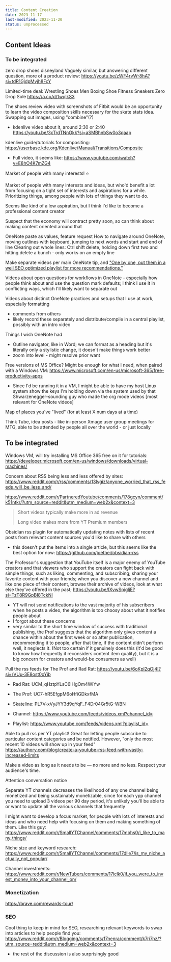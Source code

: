 ```yaml
---
title: Content Creation
date: 2023-11-17
last-modified: 2023-11-20
status: unprocessed
---
```

## Content Ideas
### To be integrated
zero drop shoes disneyland
Vaguely similar, but answering different question, more of a product review: <https://youtu.be/zWF4rvW-8hA?si=tdR1GjdpMvjh8FcY>

Limited-time deal: Wrestling Shoes Men Boxing Shoe Fitness Sneakers Zero Drop Sole <https://a.co/d/1wqlkS3>

The shoes review video with screenshots of Fitbit would be an opportunity to learn the video composition skills necessary for the skate stats idea. Swapping out images, using "combine"(?)
- kdenlive video about it, around 2:30 or 2:40 <https://youtu.be/3cTrdTNnOkk?si=aSMBhnbSw0o3qaap>

kdenlive guide/tutorials for compositing: <https://userbase.kde.org/Kdenlive/Manual/Transitions/Composite>
- Full video, it seems like: <https://www.youtube.com/watch?v=E8hO4K7mZG4>

Market of people with many interests! ⭐

Market of people with many interests and ideas, but who'd benefit a lot from focusing on a tight set of interests and aspirations for a while. Prioritizing things, among people with lots of things they want to do.

Seems like kind of a low aspiration, but I think I'd like to become a professional content creator

Suspect that the economy will contract pretty soon, so can think about making content oriented around that

OneNote paste as values, feature request
How to navigate around OneNote, moving outlines with keyboard, jumping to next words and start and end of line
Clearing out whole lines: Ctrl shift delete, holding down first two and hitting delete a bunch - only works on an empty line

Make separate videos per main OneNote tip, and ["One by one, put them in a well SEO optimized playlist for more recommendations."](https://www.reddit.com/r/PartneredYoutube/comments/178gcyn/comment/k519ust/?utm_source=reddit&utm_medium=web2x&context=3)

Videos about open questions for workflows in OneNote - especially how people think about and use the question mark defaults; I think I use it in conflicting ways, which I'll likely want to separate out

Videos about distinct OneNote practices and setups that I use at work, especially formatting
- comments from others
- likely record these separately and distribute/compile in a central playlist, possibly with an intro video

Things I wish OneNote had
- Outline navigator, like in Word; we can format as a heading but it's literally only a stylistic change, it doesn't make things work better
- zoom into level - might resolve prior want

Free versions of MS Office? Might be enough for what I need, when paired with a Windows VM: <https://www.microsoft.com/en-us/microsoft-365/free-productivity-apps>
- Since I'd be running it in a VM, I might be able to have my host Linux system show the keys I'm holding down via the system used by that Shwarzenegger-sounding guy who made the org mode videos [most relevant for OneNote videos]

Map of places you've "lived" (for at least X num days at a time)

Think Tube, idea posts - like in-person Xmage user group meetings for MTG, able to be attended by people all over the world - or just locally

## To be integrated
Windows VM, will try installing MS Office 365 free on it for tutorials: <https://developer.microsoft.com/en-us/windows/downloads/virtual-machines/>

Concern about RSS being less and less offered by sites: <https://www.reddit.com/r/rss/comments/13lvgiz/anyone_worried_that_rss_feeds_will_be_less_and/>

<https://www.reddit.com/r/PartneredYoutube/comments/178gcyn/comment/k51ntkr/?utm_source=reddit&utm_medium=web2x&context=3>

> Short videos typically make more in ad revenue
>
> Long video makes more from YT Premium members

Obsidian rss plugin for automatically updating notes with lists of recent posts from relevant content sources you'd like to share with others
- this doesn't put the items into a single article, but this seems like the best option for now: <https://github.com/joethei/obsidian-rss>

The Professor's suggestion that YouTube itself is a major enemy of YouTube creators and that viewers who support the creators can fight back with simple things, such as liking, commenting, and subscribing; sharing your favorite content with your friends; when you discover a new channel and like one piece of their content, browse their archive of videos, look at what else they've offered in the past;
<https://youtu.be/IXvwSpigljE?si=TzT8R9GpBI8TckNI>
- YT will not send notifications to the vast majority of his subscribers when he posts a video, the algorithm is too choosy about what it notifies people about
- I forgot about these concerns
- very similar to the short time window of success with traditional publishing, the Prof suggests that the algorithm only gives content a chance within about the first week or so after publication, recommending it to people; after that time, if the content didn't perform well, it neglects it. (Not too certain if it genuinely does this (it'd be good to know how frequently it reconsiders content item quality), but it is a big concern for creators and would-be consumers as well)

Pull the rss feeds for The Prof and Rad Rat: <https://youtu.be/6oKpl2qOj4I?si=rVUu-3E8ost0oYib>
- Rad Rat: UCM_qHztpYLsC6IHgOm4WlYw
- The Prof: UC7-hR5EfgpM6oHfiGDkxfMA
- Skateline: PL7V-xVyJYY3d9qYqF_F4Dr04Gr5tG-WBN

- Channel: <https://www.youtube.com/feeds/videos.xml?channel_id=>
- Playlist: <https://www.youtube.com/feeds/videos.xml?playlist_id=>

Able to pull rss per YT playlist! Great for letting people subscribe to particular content categories and be notified. However, "only the most recent 10 videos will show up in your feed" <https://authory.com/blog/create-a-youtube-rss-feed-with-vastly-increased-limits>

Make a video as long as it needs to be — no more and no less. Respect your audience's time.

Attention conversation notice

Separate YT channels decreases the likelihood of any one channel being monetized and being sustainably monetizable, since for each ypp channel you need to upload 3 videos per 90 day period, it's unlikely you'll be able to or want to update all the various channels that frequently

I might want to develop a focus market, for people with lots of interests and ideas and who need help with focusing on them and making something of them. Like this guy: <https://www.reddit.com/r/SmallYTChannel/comments/17mbhs0/i_like_to_many_things/>

Niche size and keyword research: <https://www.reddit.com/r/SmallYTChannel/comments/17dlle7/is_my_niche_actually_not_popular/>

Channel investments: <https://www.reddit.com/r/NewTubers/comments/17lclk0/if_you_were_to_invest_money_into_your_channel_on/>
### Monetization

<https://brave.com/rewards-tour/>

### SEO
Cool thing to keep in mind for SEO, researching relevant keywords to swap into articles to help people find you: <https://www.reddit.com/r/Blogging/comments/17nenra/comment/k7ri7nz/?utm_source=reddit&utm_medium=web2x&context=3>
- the rest of the discussion is also surprisingly good
